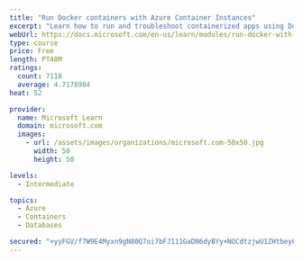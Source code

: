 ```yaml
---
title: "Run Docker containers with Azure Container Instances"
excerpt: "Learn how to run and troubleshoot containerized apps using Docker containers with Azure Container Instances."
webUrl: https://docs.microsoft.com/en-us/learn/modules/run-docker-with-azure-container-instances/
type: course
price: Free
length: PT48M
ratings:
  count: 7118
  average: 4.7178984
heat: 52

provider:
  name: Microsoft Learn
  domain: microsoft.com
  images:
    - url: /assets/images/organizations/microsoft.com-50x50.jpg
      width: 50
      height: 50

levels:
  - Intermediate

topics:
  - Azure
  - Containers
  - Databases

secured: "+yyFGV/f7W9E4Myxn9gN80Q7oi7bFJ111GaDN6dyBYy+NOCdtzjwU1ZHtbeyC5j5KhI+TEqqTCYmpooZCrac/6htAZabFEzcuXRhtIvGG/JEXtxYraYlxZqvs1hiJuSiEDh2KanUilCuFugm4Jjbd1Jb4iss8Ev1B2klNAHvIKUGg0DDWmqTaQOHwt1aofv39DxlzgMOLYQmAbyD3YpU/1oEhizB4EliK4TyqtrDwl3akuWwjPC3oJut/4dsSerssxjkH2FPQJ87jRHr9hBFJ30SBf4j9zMs/6r2SaM4pqwElPYNXnXllX9HRQFflKwDP3xBz/IJubirl5cTUPloytIPvbj0+uNtmvhf6sXyWvzg0CjvKZO2mqQOJiW+P/1IpF7tAmrOKY6Fize9GJxrHOesNG9E2pAzL1l6Z+w49Pc=;yz+5gkhWeSKAG3ZJsprWyQ=="
---
```


